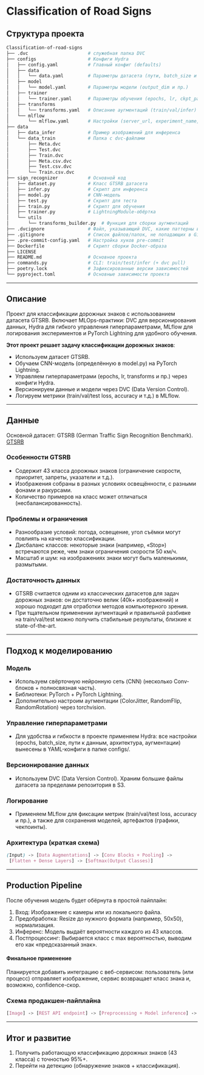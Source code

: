 # Classification of Road Signs

## Структура проекта

```bash 
Classification-of-road-signs
├── .dvc                      # служебная папка DVC
├── configs                   # Конфиги Hydra
│   ├── config.yaml           # Главный конфиг (defaults)
│   ├── data
│   │   └── data.yaml         # Параметры датасета (пути, batch_size и т.д.)
│   ├── model
│   │   └── model.yaml        # Параметры модели (output_dim и пр.)
│   ├── trainer
│   │   └── trainer.yaml      # Параметры обучения (epochs, lr, ckpt_path ...)
│   ├── transforms
│   │   └── transforms.yaml   # Описание аугментаций (train/val/infer)
│   └── mlflow
│       └── mlflow.yaml       # Настройки (server_url, experiment_name, run_name)
├── data
│   ├── data_infer            # Пример изображений для инференса
│   └── data_train            # Папка с dvc-файлами
│       ├── Meta.dvc
│       ├── Test.dvc
│       ├── Train.dvc
│       ├── Meta.csv.dvc
│       ├── Test.csv.dvc
│       └── Train.csv.dvc
├── sign_recognizer           # Основной код
│   ├── dataset.py            # Класс GTSRB датасета
│   ├── infer.py              # Скрипт для инференса
│   ├── model.py              # CNN-модель
│   ├── test.py               # Скрипт для теста 
│   ├── train.py              # Скрипт для обучения
│   ├── trainer.py            # LightningModule-обёртка
│   └── utils
│       └── transforms_builder.py  # Функция для сборки аугментаций
├── .dvcignore                # Файл, указывающий DVC, какие паттерны игнорировать
├── .gitignore                # Список файлов/папок, не попадающих в Git-репозиторий
├── .pre-commit-config.yaml   # Настройка хуков pre-commit
├── Dockerfile                # Скрипт сборки Docker-образа
├── LICENSE                   
├── README.md                 # Основное проекта
├── commands.py               # CLI: train/test/infer (+ dvc pull) 
├── poetry.lock               # Зафиксированные версии зависимостей
└── pyproject.toml            # Основные зависимости проекта         
 ```

---

## Описание

Проект для классификации дорожных знаков с использованием датасета GTSRB. Включает MLOps-практики: DVC для 
версионирования данных, Hydra для гибкого управления гиперпараметрами, MLflow для логирования экспериментов и 
PyTorch Lightning для удобного обучения.

**Этот проект решает задачу классификации дорожных знаков**:
- Используем датасет GTSRB.
- Обучаем CNN-модель (определённую в model.py) на PyTorch Lightning.
- Управляем гиперпараметрами (epochs, lr, transforms и пр.) через конфиги Hydra.
- Версионируем данные и модели через DVC (Data Version Control).
- Логируем метрики (train/val/test loss, accuracy и т.д.) в MLflow.

---

## Данные 

Основной датасет: GTSRB (German Traffic Sign Recognition Benchmark). [GTSRB](https://www.kaggle.com/datasets/meowmeowmeowmeowmeow/gtsrb-german-traffic-sign)

### Особенности GTSRB

- Содержит 43 класса дорожных знаков (ограничение скорости, приоритет, запреты, указатели и т.д.).
- Изображения собраны в разных условиях освещённости, с разными фонами и ракурсами.
- Количество примеров на класс может отличаться (несбалансированность).

### Проблемы и ограничения

- Разнообразие условий: погода, освещение, угол съёмки могут повлиять на качество классификации.
- Дисбаланс классов: некоторые знаки (например, «Stop») встречаются реже, чем знаки ограничения скорости 50 км/ч.
- Масштаб и шум: на изображениях знаки могут быть маленькими, размытыми.

### Достаточность данных

- GTSRB считается одним из классических датасетов для задач дорожных знаков: он достаточно велик (40k+ изображений) и хорошо подходит для отработки методов компьютерного зрения.
- При тщательном применении аугментаций и правильной разбивке на train/val/test можно получить стабильные результаты, близкие к state-of-the-art.

---

## Подход к моделированию

### Модель

- Используем свёрточную нейронную сеть (CNN) (несколько Conv-блоков + полносвязная часть).
- Библиотеки: PyTorch + PyTorch Lightning.
- Дополнительно настроим аугментации (ColorJitter, RandomFlip, RandomRotation) через torchvision.

### Управление гиперпараметрами

- Для удобства и гибкости в проекте применяем Hydra: все настройки (epochs, batch_size, пути к данным, архитектура, аугментации) вынесены в YAML-конфиги в папке configs/.

### Версионирование данных

- Используем DVC (Data Version Control). Храним большие файлы датасета за пределами репозитория в S3.

### Логирование

- Применяем MLflow для фиксации метрик (train/val/test loss, accuracy и пр.), а также для сохранения моделей, артефактов (графики, чекпоинты).

### Архитектура (краткая схема)
```css
(Input) -> [Data Augmentations] -> [Conv Blocks + Pooling] -> 
 [Flatten + Dense Layers] -> [Softmax(Output Classes)]
```

---

## Production Pipeline

После обучения модель будет обёрнута в простой пайплайн:
1. Вход: Изображение с камеры или из локального файла.
2. Предобработка: Resize до нужного формата (например, 50x50), нормализация.
3. Инференс: Модель выдаёт вероятности каждого из 43 классов.
4. Постпроцессинг: Выбирается класс с max вероятностью, выводим его как «предсказанный знак».

#### Финальное применение
Планируется добавить интеграцию с веб-сервисом: пользователь (или процесс) отправляет изображение, сервис возвращает класс знака и, возможно, confidence-скор.

### Схема продакшен-пайплайна
```css
[Image] -> [REST API endpoint] -> [Preprocessing + Model inference] -> [Prediction JSON or annotated image]
```

---

## Итог и развитие

1. Получить работающую классификацию дорожных знаков (43 класса) с точностью 95%+.
2. Перейти на детекцию (обнаружение знаков + классификация).
